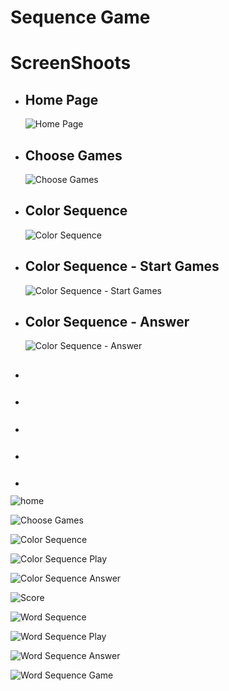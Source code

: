 # Sequence Game

<h1>ScreenShoots</h1>
<ul>
    <li>
        <h2>Home Page</h2>
        <img src="https://user-images.githubusercontent.com/84588706/148630216-ce982aff-7b8b-4ee1-a802-e11f18c5485f.jpg" alt="Home Page">
    </li>
    <li>
        <h2>Choose Games</h2>
        <img src="https://user-images.githubusercontent.com/84588706/148630241-996f00c6-4295-47ab-8924-88b0efd3fc7e.jpg" alt="Choose Games">
    </li>
    <li>
        <h2>Color Sequence</h2>
        <img src="https://user-images.githubusercontent.com/84588706/148630264-b7dc68ce-8443-480f-9cd6-0182a4181a42.jpg" alt="Color Sequence">
    </li>
    <li>
        <h2>Color Sequence - Start Games</h2>
        <img src="https://user-images.githubusercontent.com/84588706/148711356-95e81898-d0d7-4fc8-bc76-c3dc3217c2d5.jpg" alt="Color Sequence - Start Games">
    </li>
    <li>
        <h2>Color Sequence - Answer</h2>
        <img src="https://user-images.githubusercontent.com/84588706/148711399-3ffe82d6-8261-438e-9b76-7bbd115439bd.jpg" alt="Color Sequence - Answer">
    </li>
    <li>
        <h2></h2>
        <img src="" alt="">
    </li>
    <li>
        <h2></h2>
        <img src="" alt="">
    </li>
    <li>
        <h2></h2>
        <img src="" alt="">
    </li>
    <li>
        <h2></h2>
        <img src="" alt="">
    </li>
    <li>
        <h2></h2>
        <img src="" alt="">
    </li>
</ul>

![home]()

![Choose Games]()

![Color Sequence]()

![Color Sequence Play]()

![Color Sequence Answer]()

![Score](https://user-images.githubusercontent.com/84588706/148711608-8c636076-0278-429b-80a5-acd6e4b5bbc7.jpg)

![Word Sequence](https://user-images.githubusercontent.com/84588706/148711636-32cdf45c-37d4-455d-a77b-fbc85ce66585.jpg)

![Word Sequence Play](https://user-images.githubusercontent.com/84588706/148711655-4e0f996b-a088-4366-ad49-76f7e220e771.jpg)

![Word Sequence Answer](https://user-images.githubusercontent.com/84588706/148711713-4c9d0d40-947c-44cc-845c-7805ff54ade4.jpg)

![Word Sequence Game](https://user-images.githubusercontent.com/84588706/148711753-6bccc9fc-9a4b-4520-a44b-e9b039d2be6e.jpg)
